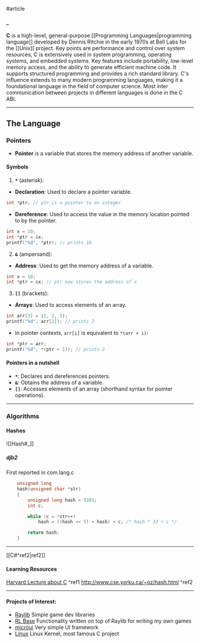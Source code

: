 #article
#### _
**C** is a high-level, general-purpose [[Programming Languages|programming language]] developed by Dennis Ritchie in the early 1970s at Bell Labs for the [[Unix]] project. Key points are performance and control over system resources, C is extensively used in system programming, operating systems, and embedded systems. Key features include portability, low-level memory access, and the ability to generate efficient machine code. It supports structured programming and provides a rich standard library. 
C's influence extends to many modern programming languages, making it a foundational language in the field of computer science. Most inter communication between projects in different languages is done in the C ABI.

---
## The Language
### Pointers
- **Pointer** is a variable that stores the memory address of another variable.
#### Symbols
1. **`*`** (asterisk):

- **Declaration**: Used to declare a pointer variable.

```c
int *ptr; // ptr is a pointer to an integer
```
- **Dereference**: Used to access the value in the memory location pointed to by the pointer.
```c
int x = 10;
int *ptr = &x;
printf("%d", *ptr); // prints 10
```
2. **`&`** (ampersand):
- **Address**: Used to get the memory address of a variable.
```c
int x = 10;
int *ptr = &x; // ptr now stores the address of x
```

3. **`[]`** (brackets):
- **Arrays**: Used to access elements of an array.

```c
int arr[3] = {1, 2, 3};
printf("%d", arr[1]); // prints 2
```

- In pointer contexts, `arr[i]` is equivalent to `*(arr + i)`:
```c
int *ptr = arr;
printf("%d", *(ptr + 1)); // prints 2
```
#### Pointers in a nutshell
- **`*`**: Declares and dereferences pointers.
- **`&`**: Obtains the address of a variable.
- **`[]`**: Accesses elements of an array (shorthand syntax for pointer operations).
---

### Algorithms
#### Hashes 

![[Hash#_]]

##### djb2
First reported in com.lang.c
```c
    unsigned long
    hash(unsigned char *str)
    {
        unsigned long hash = 5381;
        int c;

        while (c = *str++)
            hash = ((hash << 5) + hash) + c; /* hash * 33 + c */

        return hash;
    }
```
---
[[C#^ref2|ref2]]

#### Learning Resources
[Harvard Lecture about C](https://www.youtube.com/watch?v=URrzmoIyqLw)  ^ref1
http://www.cse.yorku.ca/~oz/hash.html ^ref2

---
#### Projects of Interest:
- [Raylib](https://github.com/raysan5/raylib.git) Simple game dev libraries
- [RL Base](https://github.com/Sposito/raylib-base) Functionality written on top of Raylib for writing my own games
- [microui](https://github.com/rxi/microui) Very simple UI framework
- [Linux](https://kernel.org) Linux Kernel, most famous C project

